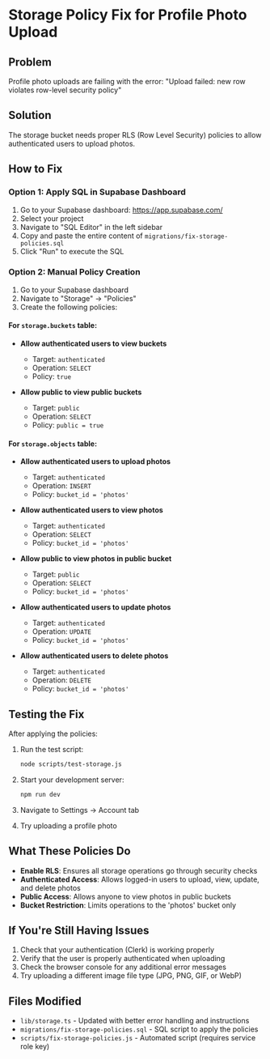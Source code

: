 # Storage Policy Fix for Profile Photo Upload

## Problem
Profile photo uploads are failing with the error: "Upload failed: new row violates row-level security policy"

## Solution
The storage bucket needs proper RLS (Row Level Security) policies to allow authenticated users to upload photos.

## How to Fix

### Option 1: Apply SQL in Supabase Dashboard
1. Go to your Supabase dashboard: https://app.supabase.com/
2. Select your project
3. Navigate to "SQL Editor" in the left sidebar
4. Copy and paste the entire content of `migrations/fix-storage-policies.sql`
5. Click "Run" to execute the SQL

### Option 2: Manual Policy Creation
1. Go to your Supabase dashboard
2. Navigate to "Storage" → "Policies"
3. Create the following policies:

#### For `storage.buckets` table:
- **Allow authenticated users to view buckets**
  - Target: `authenticated`
  - Operation: `SELECT`
  - Policy: `true`

- **Allow public to view public buckets**
  - Target: `public`
  - Operation: `SELECT`
  - Policy: `public = true`

#### For `storage.objects` table:
- **Allow authenticated users to upload photos**
  - Target: `authenticated`
  - Operation: `INSERT`
  - Policy: `bucket_id = 'photos'`

- **Allow authenticated users to view photos**
  - Target: `authenticated`
  - Operation: `SELECT`
  - Policy: `bucket_id = 'photos'`

- **Allow public to view photos in public bucket**
  - Target: `public`
  - Operation: `SELECT`
  - Policy: `bucket_id = 'photos'`

- **Allow authenticated users to update photos**
  - Target: `authenticated`
  - Operation: `UPDATE`
  - Policy: `bucket_id = 'photos'`

- **Allow authenticated users to delete photos**
  - Target: `authenticated`
  - Operation: `DELETE`
  - Policy: `bucket_id = 'photos'`

## Testing the Fix

After applying the policies:

1. Run the test script:
   ```bash
   node scripts/test-storage.js
   ```

2. Start your development server:
   ```bash
   npm run dev
   ```

3. Navigate to Settings → Account tab

4. Try uploading a profile photo

## What These Policies Do

- **Enable RLS**: Ensures all storage operations go through security checks
- **Authenticated Access**: Allows logged-in users to upload, view, update, and delete photos
- **Public Access**: Allows anyone to view photos in public buckets
- **Bucket Restriction**: Limits operations to the 'photos' bucket only

## If You're Still Having Issues

1. Check that your authentication (Clerk) is working properly
2. Verify that the user is properly authenticated when uploading
3. Check the browser console for any additional error messages
4. Try uploading a different image file type (JPG, PNG, GIF, or WebP)

## Files Modified
- `lib/storage.ts` - Updated with better error handling and instructions
- `migrations/fix-storage-policies.sql` - SQL script to apply the policies
- `scripts/fix-storage-policies.js` - Automated script (requires service role key)